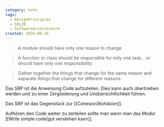 ```yaml
---
category: note
tags:
  - DesignPrinciples
  - SOLID
  - SoftwareArchitecture
created: 2024-09-18
---
```

> A module should have only one reason to change

> A function or class should be responsible for only one task... or should have only one _responsibility_.

> Gather together the things that change for the same reason and separate things that change for different reasons.

Das SRP ist die Anweisung Code aufzuteilen.
Dies kann auch übertrieben werden und zu einer Zergliederung und Unübersichtlichkeit führen.

Das SRP ist das Gegenstück zur [[Cohesion|Kohäsion]].

Aufhören den Code weiter zu zerteilen sollte man wenn man das Modul [[Write simple code|gut verstehen kann]].
